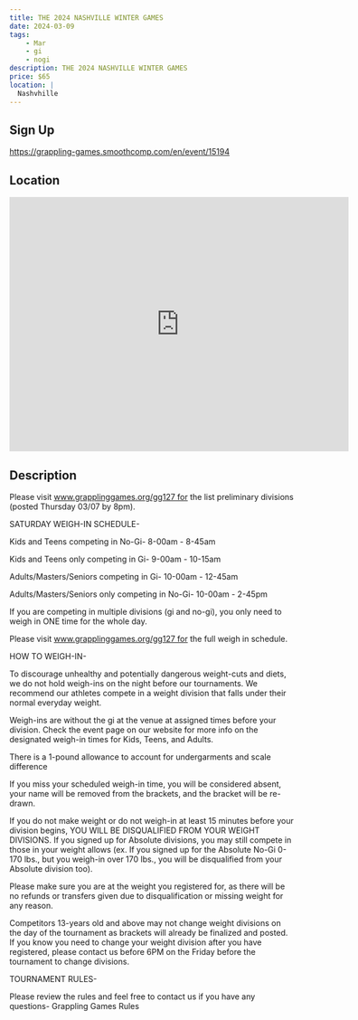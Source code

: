 ```yaml
---
title: THE 2024 NASHVILLE WINTER GAMES
date: 2024-03-09
tags:
    - Mar
    - gi 
    - nogi 
description: THE 2024 NASHVILLE WINTER GAMES
price: $65
location: |
  Nashvhille
---
```

## Sign Up
https://grappling-games.smoothcomp.com/en/event/15194

## Location
<iframe src="https://www.google.com/maps/embed?pb=!1m18!1m12!1m3!1d12345.6789!2d-86.7607125!3d36.1344399!2m3!1f0!2f0!3f0!3m2!1i1024!2i768!4f13.1!3m3!1m2!1s0x0%3A0x0!2z36.1344399!5e0!3m2!1sen!2sus!4v1234567890" width="600" height="450" style="border:0;" allowfullscreen="" loading="lazy"></iframe>

## Description
Please visit www.grapplinggames.org/gg127 for the list preliminary divisions (posted Thursday 03/07 by 8pm).


SATURDAY WEIGH-IN SCHEDULE-​



Kids and Teens competing in No-Gi- 8-00am - 8-45am​




Kids and Teens only competing in Gi- 9-00am - 10-15am​




Adults/Masters/Seniors competing in Gi- 10-00am - 12-45am​




Adults/Masters/Seniors only competing in No-Gi-​ ​10-00am - 2-45pm



If you are competing in multiple divisions (gi and no-gi), you only need to weigh in ONE time for the whole day.


Please visit www.grapplinggames.org/gg127 for the full weigh in schedule.


HOW TO WEIGH-IN-


​To discourage unhealthy and potentially dangerous weight-cuts and diets, we do not hold weigh-ins on the night before our tournaments. We recommend our athletes compete in a weight division that falls under their normal everyday weight.


Weigh-ins are without the gi at the venue at assigned times before your division. Check the event page on our website for more info on the designated weigh-in times for Kids, Teens, and Adults.


There is a 1-pound allowance to account for undergarments and scale difference


If you miss your scheduled weigh-in time, you will be considered absent, your name will be removed from the brackets, and the bracket will be re-drawn.


If you do not make weight or do not weigh-in at least 15 minutes before your division begins, YOU WILL BE DISQUALIFIED FROM YOUR WEIGHT DIVISIONS. If you signed up for Absolute divisions, you may still compete in those in your weight allows (ex. If you signed up for the Absolute No-Gi 0-170 lbs., but you weigh-in over 170 lbs., you will be disqualified from your Absolute division too).


Please make sure you are at the weight you registered for, as there will be no refunds or transfers given due to disqualification or missing weight for any reason.


Competitors 13-years old and above may not change weight divisions on the day of the tournament as brackets will already be finalized and posted. If you know you need to change your weight division after you have registered, please contact us before 6PM on the Friday before the tournament to change divisions.


TOURNAMENT RULES-


Please review the rules and feel free to contact us if you have any questions- Grappling Games Rules